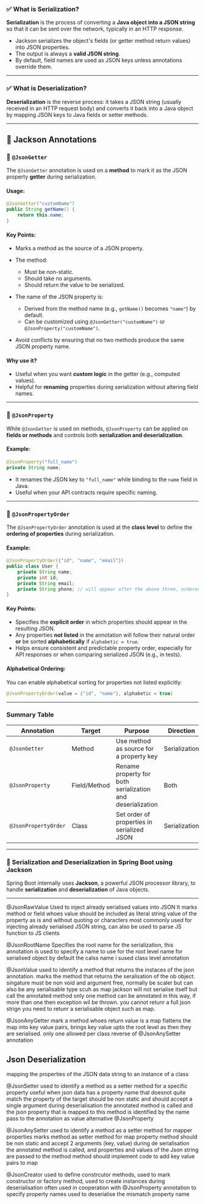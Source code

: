 
### ✅ What is Serialization?

**Serialization** is the process of converting a **Java object into a JSON string** so that it can be sent over the network, typically in an HTTP response.

* Jackson serializes the object's fields (or getter method return values) into JSON properties.
* The output is always a **valid JSON string**.
* By default, field names are used as JSON keys unless annotations override them.

---

### ✅ What is Deserialization?

**Deserialization** is the reverse process: it takes a JSON string (usually received in an HTTP request body) and converts it back into a Java object by mapping JSON keys to Java fields or setter methods.

---

## 🔧 Jackson Annotations

### 📍 `@JsonGetter`

The `@JsonGetter` annotation is used on a **method** to mark it as the JSON property **getter** during serialization.

#### Usage:

```java
@JsonGetter("customName")
public String getName() {
    return this.name;
}
```

#### Key Points:

* Marks a method as the source of a JSON property.
* The method:

  * Must be non-static.
  * Should take no arguments.
  * Should return the value to be serialized.
* The name of the JSON property is:

  * Derived from the method name (e.g., `getName()` becomes `"name"`) by default.
  * Can be customized using `@JsonGetter("customName")` or `@JsonProperty("customName")`.
* Avoid conflicts by ensuring that no two methods produce the same JSON property name.

#### Why use it?

* Useful when you want **custom logic** in the getter (e.g., computed values).
* Helpful for **renaming** properties during serialization without altering field names.

---

### 📍 `@JsonProperty`

While `@JsonGetter` is used on methods, `@JsonProperty` can be applied on **fields or methods** and controls both **serialization and deserialization**.

#### Example:

```java
@JsonProperty("full_name")
private String name;
```

* It renames the JSON key to `"full_name"` while binding to the `name` field in Java.
* Useful when your API contracts require specific naming.

---

### 📍 `@JsonPropertyOrder`

The `@JsonPropertyOrder` annotation is used at the **class level** to define the **ordering of properties** during serialization.

#### Example:

```java
@JsonPropertyOrder({"id", "name", "email"})
public class User {
    private String name;
    private int id;
    private String email;
    private String phone; // will appear after the above three, ordered alphabetically if alphabetic=true
}
```

#### Key Points:

* Specifies the **explicit order** in which properties should appear in the resulting JSON.
* Any properties **not listed** in the annotation will follow their natural order **or** be sorted **alphabetically** if `alphabetic = true`.
* Helps ensure consistent and predictable property order, especially for API responses or when comparing serialized JSON (e.g., in tests).

#### Alphabetical Ordering:

You can enable alphabetical sorting for properties not listed explicitly:

```java
@JsonPropertyOrder(value = {"id", "name"}, alphabetic = true)
```

---

### Summary Table

| Annotation           | Target       | Purpose                                                    | Direction     |
| -------------------- | ------------ | ---------------------------------------------------------- | ------------- |
| `@JsonGetter`        | Method       | Use method as source for a property key                    | Serialization |
| `@JsonProperty`      | Field/Method | Rename property for both serialization and deserialization | Both          |
| `@JsonPropertyOrder` | Class        | Set order of properties in serialized JSON                 | Serialization |

---

### 🔄 Serialization and Deserialization in Spring Boot using Jackson

Spring Boot internally uses **Jackson**, a powerful JSON processor library, to handle **serialization** and **deserialization** of Java objects.

---





@JsonRawValue 
Used to inject already serialised values into JSON
It marks method or field whoes value should be included as literal string value of the property as is and without quoting or characters 
most commonly used for injecting already serialised JSON string, can also be used to parse JS function to JS clients


@JsonRootName
Specifies the root name for the serialization, this annotation is used to specify a name to use for the root level name for serialised object  by default the calss name i sused
class level annotation

@JsonValue
used to identify a method that returns the instaces of the json annotation.
marks the method that returns the seralisation of the ob object.
singature must be non void and argument free, normally be scaler but can also be any serialisable type scuh as map
jackson will not serialise itself but call the annotated method
only one method can be annotated in this way, if more than one then exception wil be thrown.
you cannot retunr a full json strign you need to retunr a serialisable object such as map.

@JsonAnyGetter
mark a method whoes return value is a map
flattens the map into key value pairs, brings key value upto the root level as then they are serialised.
only one allowed per class
reverse of @JsonAnySetter annotation


## Json Deserialization
mapping the properties of the JSON data string to an instance of a class

@JsonSetter
used to identify a method as a setter method for a specific property
useful when json data has a property name that doesnot quite match the property of the target
should be non static and should accept a single argument
during deserialisation the annotated method is called and the json property that is mapped to this method is identified by the name pass to the annotation as value
alternative @JsonProperty

@JsonAnySetter
used to identify a method as a setter method for mapper properties
marks method as setter method for map property
method should be non static and accept 2 arguments (key, value)
during de serialisation the annotated method is called, and properties and values of the Json string are passed to the method
method should implement code to add key value pairs to map


@JsonCreator
used to define constrcutor methods, used to mark constructor or factory method, used to create instances during deserialisation
often used in cooperation with @JsonProperty annotation to specify property names
used to deserialise the mismatch property name
